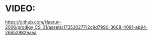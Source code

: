 # VIDEO:

https://github.com/Haarun-2006/prodigy_CS_01/assets/173530277/2c9d7990-3608-4091-ab94-26652982eaea

